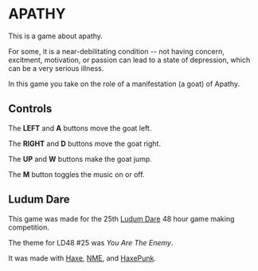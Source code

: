 # APATHY

This is a game about apathy.

For some, it is a near-debilitating condition -- not having concern, excitment,
motivation, or passion can lead to a state of depression, which can be a very
serious illness.

In this game you take on the role of a manifestation (a goat) of Apathy.


## Controls

The __LEFT__ and __A__ buttons move the goat left.

The __RIGHT__ and __D__ buttons move the goat right.

The __UP__ and __W__ buttons make the goat jump.

The __M__ button toggles the music on or off.


## Ludum Dare

This game was made for the 25th [Ludum Dare](http://ludumdare.com) 48 hour game making competition.

The theme for LD48 #25 was _You Are The Enemy_.

It was made with [Haxe](http://haxe.org), [NME](http://haxenme.org), and [HaxePunk](http://haxepunk.com).